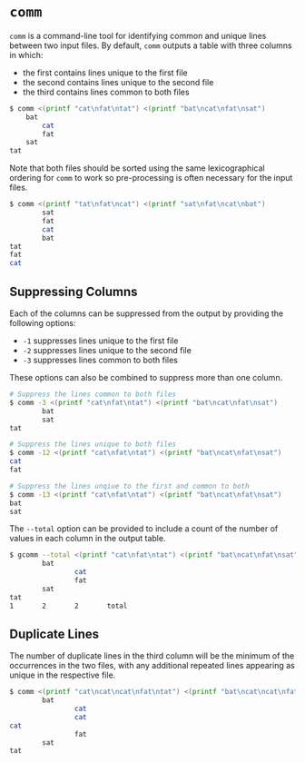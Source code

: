 # `comm`
`comm` is a command-line tool for identifying common and unique lines between two input files. By default, `comm` outputs a table with three columns in which:
- the first contains lines unique to the first file
- the second contains lines unique to the second file
- the third contains lines common to both files

```bash
$ comm <(printf "cat\nfat\ntat") <(printf "bat\ncat\nfat\nsat")
	bat
		cat
		fat
	sat
tat
```

Note that both files should be sorted using the same lexicographical ordering for `comm` to work so pre-processing is often necessary for the input files.

```bash
$ comm <(printf "tat\nfat\ncat") <(printf "sat\nfat\ncat\nbat")               
        sat
        fat
        cat
        bat
tat
fat
cat
```

## Suppressing Columns
Each of the columns can be suppressed from the output by providing the following options:

- `-1` suppresses lines unique to the first file
- `-2` suppresses lines unique to the second file
- `-3` suppresses lines common to both files

These options can also be combined to suppress more than one column.

```bash
# Suppress the lines common to both files
$ comm -3 <(printf "cat\nfat\ntat") <(printf "bat\ncat\nfat\nsat")
        bat
        sat
tat

# Suppress the lines unique to both files
$ comm -12 <(printf "cat\nfat\ntat") <(printf "bat\ncat\nfat\nsat")
cat
fat

# Suppress the lines unqiue to the first and common to both
$ comm -13 <(printf "cat\nfat\ntat") <(printf "bat\ncat\nfat\nsat")
bat
sat
```

The `--total` option can be provided to include a count of the number of values in each column in the output table.

```bash
$ gcomm --total <(printf "cat\nfat\ntat") <(printf "bat\ncat\nfat\nsat") 
        bat
                cat
                fat
        sat
tat
1       2       2       total
```

## Duplicate Lines
The number of duplicate lines in the third column will be the minimum of the occurrences in the two files, with any additional repeated lines appearing as unique in the respective file.

```bash
$ comm <(printf "cat\ncat\ncat\nfat\ntat") <(printf "bat\ncat\ncat\nfat\nsat") 
        bat
                cat
                cat
cat
                fat
        sat
tat
```
